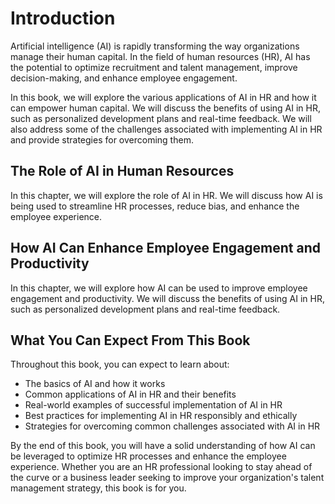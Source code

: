 Introduction
============

Artificial intelligence (AI) is rapidly transforming the way organizations manage their human capital. In the field of human resources (HR), AI has the potential to optimize recruitment and talent management, improve decision-making, and enhance employee engagement.

In this book, we will explore the various applications of AI in HR and how it can empower human capital. We will discuss the benefits of using AI in HR, such as personalized development plans and real-time feedback. We will also address some of the challenges associated with implementing AI in HR and provide strategies for overcoming them.

The Role of AI in Human Resources
---------------------------------

In this chapter, we will explore the role of AI in HR. We will discuss how AI is being used to streamline HR processes, reduce bias, and enhance the employee experience.

How AI Can Enhance Employee Engagement and Productivity
-------------------------------------------------------

In this chapter, we will explore how AI can be used to improve employee engagement and productivity. We will discuss the benefits of using AI in HR, such as personalized development plans and real-time feedback.

What You Can Expect From This Book
----------------------------------

Throughout this book, you can expect to learn about:

* The basics of AI and how it works
* Common applications of AI in HR and their benefits
* Real-world examples of successful implementation of AI in HR
* Best practices for implementing AI in HR responsibly and ethically
* Strategies for overcoming common challenges associated with AI in HR

By the end of this book, you will have a solid understanding of how AI can be leveraged to optimize HR processes and enhance the employee experience. Whether you are an HR professional looking to stay ahead of the curve or a business leader seeking to improve your organization's talent management strategy, this book is for you.


